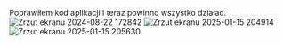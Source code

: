 Poprawiłem kod aplikacji i teraz powinno wszystko działać.
![Zrzut ekranu 2024-08-22 172842](https://github.com/user-attachments/assets/6822ef7e-96e7-47ac-a762-ec556e4c406e)
![Zrzut ekranu 2025-01-15 204914](https://github.com/user-attachments/assets/415cc7f4-6b83-427e-bbfb-509529048b86)
![Zrzut ekranu 2025-01-15 205630](https://github.com/user-attachments/assets/2fad187b-443b-491d-93f4-8489e3375857)
